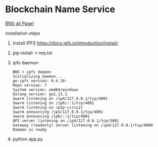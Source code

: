 # Blockchain Name Service

[BNS git Page!](https://tusharadi25.github.io/BNS/)

installation steps
1. Install IPFS
    https://docs.ipfs.io/introduction/install/
1. pip install -r req.txt
1.  ipfs daemon

    ```
    BNS > ipfs daemon
    Initializing daemon...
    go-ipfs version: 0.4.18-
    Repo version: 7
    System version: amd64/windows
    Golang version: go1.11.1
    Swarm listening on /ip4/127.0.0.1/tcp/4001
    Swarm listening on /ip6/::1/tcp/4001
    Swarm listening on /p2p-circuit
    Swarm announcing /ip4/127.0.0.1/tcp/4001
    Swarm announcing /ip6/::1/tcp/4001
    API server listening on /ip4/127.0.0.1/tcp/5001
    Gateway (readonly) server listening on /ip4/127.0.0.1/tcp/8080
    Daemon is ready
    ```
1. python app.py

